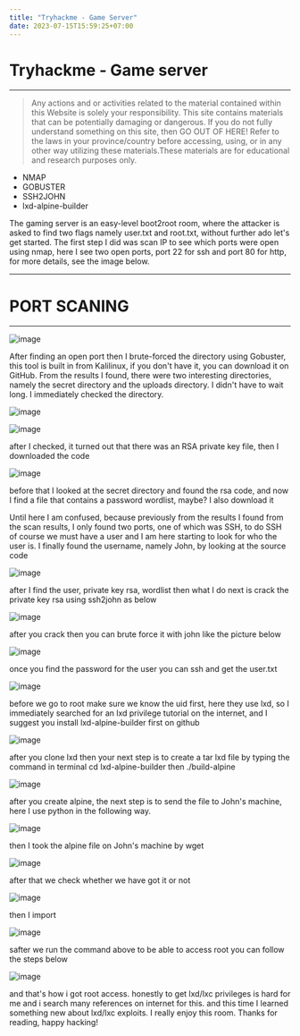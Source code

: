 ```yaml
---
title: "Tryhackme - Game Server"
date: 2023-07-15T15:59:25+07:00
---
```


# Tryhackme - Game server
---
> Any actions and or activities related to the material contained within this Website is solely your responsibility. This site contains materials that can be potentially damaging or dangerous. If you do not fully understand something on this site, then GO OUT OF HERE! Refer to the laws in your province/country before accessing, using, or in any other way utilizing these materials.These materials are for educational and research purposes only.

- NMAP 
- GOBUSTER
- SSH2JOHN 
- lxd-alpine-builder

The gaming server is an easy-level boot2root room, where the attacker is asked to find two flags namely user.txt and root.txt, without further ado let's get started. The first step I did was scan IP to see which ports were open using nmap, here I see two open ports, port 22 for ssh and port 80 for http, for more details, see the image below.

---
# PORT SCANING
---

![image](/images/gameserver/nmap.jpg)

 After finding an open port then I brute-forced the directory using Gobuster, this tool is built in from Kalilinux, if you don't have it, you can download it on GitHub. From the results I found, there were two interesting directories, namely the secret directory and the uploads directory. I didn't have to wait long. I immediately checked the directory. 

![image](/images/gameserver/dirb.jpg)

![image](/images/gameserver/secret.jpg)

after I checked, it turned out that there was an RSA private key file, then I downloaded the code

![image](/images/gameserver/upload.jpg)


before that I looked at the secret directory and found the rsa code, and now I find a file that contains a password wordlist, maybe? I also download it

Until here I am confused, because previously from the results I found from the scan results, I only found two ports, one of which was SSH, to do SSH of course we must have a user and I am here starting to look for who the user is. I finally found the username, namely John, by looking at the source code

![image](/images/gameserver/source-code.jpg)

after I find the user, private key rsa, wordlist then what I do next is crack the private key rsa using ssh2john as below

![image](/images/gameserver/id_rsa.jpg)

after you crack then you can brute force it with john like the picture below

![image](/images/gameserver/lxd.jpg)

once you find the password for the user you can ssh and get the user.txt

![image](/images/gameserver/john.jpg)

before we go to root make sure we know the uid first, here they use lxd, so I immediately searched for an lxd privilege tutorial on the internet, and I suggest you install lxd-alpine-builder first on github

![image](/images/gameserver/dir-john.jpg)

after you clone lxd then your next step is to create a tar lxd file by typing the command in terminal cd lxd-alpine-builder then ./build-alpine

![image](/images/gameserver/build-lxd.jpg)

after you create alpine, the next step is to send the file to John's machine, here I use python in the following way.

![image](/images/gameserver/server.jpg)

then I took the alpine file on John's machine by wget

![image](/images/gameserver/shell.jpg)

after that we check whether we have got it or not

![image](/images/gameserver/user.jpg)

then I import

![image](/images/gameserver/tar.png)

safter we run the command above to be able to access root you can follow the steps below

![image](/images/gameserver/root.jpg)

and that's how i got root access. honestly to get lxd/lxc privileges is hard for me and i search many references on internet for this. and this time I learned something new about lxd/lxc exploits. I really enjoy this room. Thanks for reading, happy hacking!

